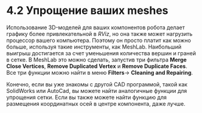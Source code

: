 # 4.2 Упрощение ваших meshes

Использование 3D-моделей для ваших компонентов робота делает графику более привлекательной в _RViz_, но она также может нагрузить процессор вашего компьютера. Поэтому он просто платит как можно больше, используя такие инструменты, как MeshLab. Наибольший выигрыш достигается за счет уменьшения количества вершин и граней в сетке. В MeshLab это можно сделать, запустив три фильтра **Merge Close Vertices**, **Remove Duplicated Vertex** и **Remove Duplicate Faces**. Все три функции можно найти в меню **Filters**→ **Cleaning and Repairing**.

Конечно, если вы уже знакомы с другой CAD программой, такой как SolidWorks или AutoCad, вы можете найти аналогичные функции для упрощения сетки. Если вы также можете найти функцию для размещения координатных осей в центре компонента, даже лучше.

